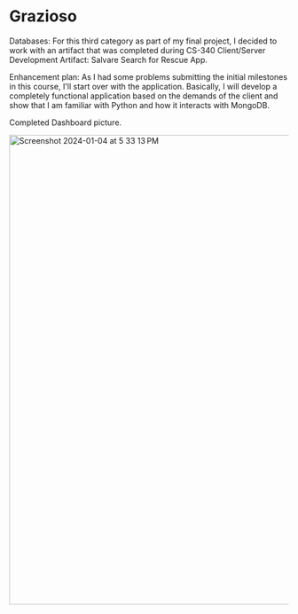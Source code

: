 # Grazioso

Databases: 
For this third category as part of my final project, I decided to work with an artifact that was completed during CS-340 Client/Server Development 
Artifact: Salvare Search for Rescue App.

Enhancement plan: 
As I had some problems submitting the initial milestones in this course, I'll start over with the application. Basically, I will develop a completely functional application based on the demands of the client and show that I am familiar with Python and how it interacts with MongoDB.

Completed Dashboard picture. 

<img width="847" alt="Screenshot 2024-01-04 at 5 33 13 PM" src="https://github.com/char06/Grazioso/assets/24831449/beb7cc36-4179-42ee-8a1c-318487feee7c">
